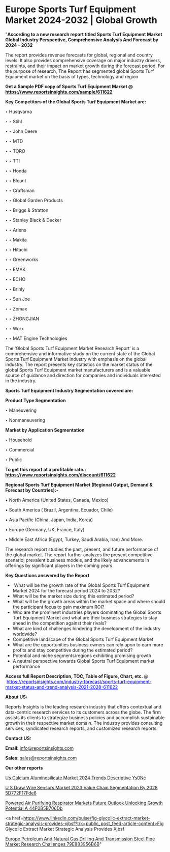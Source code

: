 # Europe Sports Turf Equipment Market 2024-2032 | Global Growth

"<strong>According to a new research report titled Sports Turf Equipment Market Global Industry Perspective, Comprehensive Analysis And Forecast by 2024 – 2032</strong>

The report provides revenue forecasts for global, regional and country levels. It also provides comprehensive coverage on major industry drivers, restraints, and their impact on market growth during the forecast period. For the purpose of research, The Report has segmented global Sports Turf Equipment market on the basis of types, technology and region

<strong>Get a Sample PDF copy of Sports Turf Equipment Market </strong><strong>@<a href=https://www.reportsinsights.com/sample/611622 style=color:#0000ff;> https://www.reportsinsights.com/sample/611622</a></strong></font>

<strong>Key Competitors of the Global Sports Turf Equipment Market are:</strong>

‣ Husqvarna

‣ 
‣ Stihl

‣ 
‣ John Deere

‣ 
‣ MTD

‣ 
‣ TORO

‣ 
‣ TTI

‣ 
‣ Honda

‣ 
‣ Blount

‣ 
‣ Craftsman

‣ 
‣ Global Garden Products

‣ 
‣ Briggs & Stratton

‣ 
‣ Stanley Black & Decker

‣ 
‣ Ariens

‣ 
‣ Makita

‣ 
‣ Hitachi

‣ 
‣ Greenworks

‣ 
‣ EMAK

‣ 
‣ ECHO

‣ 
‣ Brinly

‣ 
‣ Sun Joe

‣ 
‣ Zomax

‣ 
‣ ZHONGJIAN

‣ 
‣ Worx

‣ 
‣ MAT Engine Technologies

The ‘Global Sports Turf Equipment Market Research Report’ is a comprehensive and informative study on the current state of the Global Sports Turf Equipment Market industry with emphasis on the global industry. The report presents key statistics on the market status of the global Sports Turf Equipment market manufacturers and is a valuable source of guidance and direction for companies and individuals interested in the industry.

<strong>Sports Turf Equipment Industry Segmentation covered are:</strong>

<strong>Product Type Segmentation</strong>

‣    Maneuvering

‣ Nonmaneuvering

<strong>Market by Application Segmentation</strong>

‣   Household

‣ Commercial

‣ Public

<strong>To get this report at a profitable rate.: <a href=https://www.reportsinsights.com/discount/611622 style=color:#0000ff;>https://www.reportsinsights.com/discount/611622</a></strong></font>

<strong>Regional Sports Turf Equipment Market (Regional Output, Demand &amp; Forecast by Countries):-</strong>

• North America (United States, Canada, Mexico)

• South America ( Brazil, Argentina, Ecuador, Chile)

• Asia Pacific (China, Japan, India, Korea)

• Europe (Germany, UK, France, Italy)

• Middle East Africa (Egypt, Turkey, Saudi Arabia, Iran) And More.

The research report studies the past, present, and future performance of the global market. The report further analyzes the present competitive scenario, prevalent business models, and the likely advancements in offerings by significant players in the coming years.

<strong>Key Questions answered by the Report</strong>
<ul>
  <li> What will be the growth rate of the Global Sports Turf Equipment Market 2024 for the forecast period 2024 to 2032?</li>
  <li>What will be the market size during this estimated period?</li>
  <li>What will be the growth areas within the market space and where should the participant focus to gain maximum ROI?</li>
  <li>Who are the prominent industries players dominating the Global Sports Turf Equipment Market and what are their business strategies to stay ahead in the competition against their rivals?</li>
  <li>What are kind of challenges hindering the development of the industry worldwide?</li>
  <li>Competitive landscape of the Global Sports Turf Equipment Market</li>
  <li>What are the opportunities business owners can rely upon to earn more profits and stay competitive during the estimated period?</li>
  <li>Potential and niche segments/regions exhibiting promising growth</li>
  <li>A neutral perspective towards Global Sports Turf Equipment market performance</li>
</ul>
<strong>Access full Report Description, TOC, Table of Figure, Chart, etc. </strong>@  <a href=https://reportsinsights.com/industry-forecast/sports-turf-equipment-market-status-and-trend-analysis-2021-2028-611622 style=color:#0000ff;>https://reportsinsights.com/industry-forecast/sports-turf-equipment-market-status-and-trend-analysis-2021-2028-611622</a></font>

<strong><strong>About US</strong>:</strong>

Reports Insights is the leading research industry that offers contextual and data-centric research services to its customers across the globe. The firm assists its clients to strategize business policies and accomplish sustainable growth in their respective market domain. The industry provides consulting services, syndicated research reports, and customized research reports.

<strong>Contact US:</strong>

<p class=""""><b>Email:</b> <a href=mailto:info@reportsinsights.com>info@reportsinsights.com</a></p>
<p class=""""><b>Sales:</b> <a href=mailto:sales@reportsinsights.com>sales@reportsinsights.com</a></p>

<strong>Our other reports</strong>

<a href=https://www.linkedin.com/pulse/us-calcium-aluminosilicate-market-2024-trends-descriptive-ys0nc/>Us Calcium Aluminosilicate Market 2024 Trends Descriptive Ys0Nc</a>

<a href=https://medium.com/@swatiga40/u-s-draw-wire-sensors-market-2023-value-chain-segmentation-by-2028-5d772f17fde6>U S Draw Wire Sensors Market 2023 Value Chain Segmentation By 2028 5D772F17Fde6</a>

<a href=https://medium.com/@anuragakarte041/powered-air-purifying-respirator-markets-future-outlook-unlocking-growth-potential-a-44f0b5b706db>Powered Air Purifying Respirator Markets Future Outlook Unlocking Growth Potential A 44F0B5B706Db</a>

<a href=https://www.linkedin.com/pulse/fig-glycolic-extract-market-strategic-analysis-provides-xjbsf?trk=public_post_feed-article-content>Fig Glycolic Extract Market Strategic Analysis Provides Xjbsf</a>

<a href=https://medium.com/@reportsinsights23/europe-petroleum-and-natural-gas-drilling-and-transmission-steel-pipe-market-research-challenges-79e883956b6b>Europe Petroleum And Natural Gas Drilling And Transmission Steel Pipe Market Research Challenges 79E883956B6B</a>"
